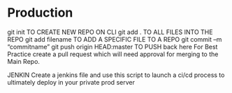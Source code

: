 # Production
git init TO CREATE NEW REPO ON CLI
git add . TO ALL FILES INTO THE REPO
git add filename TO ADD A SPECIFIC FILE TO A REPO
git commit –m “commitname”
git push origin HEAD:master TO PUSH back here
 For Best Practice create a pull request which will need approval for merging to the Main Repo.
 
 JENKIN
 Create a jenkins file and use this script to launch a ci/cd process to ultimately deploy in your private prod server


